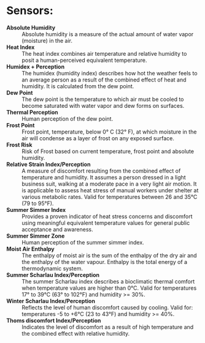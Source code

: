 # Sensors:

<dl>
  <dt><strong>Absolute Humidity</strong></dt>
  <dd>
    Absolute humidity is a measure of the actual amount of water vapor
      (moisture) in the air.
  </dd>
  <dt><strong>Heat Index</strong></dt>
  <dd>
    The heat index combines air temperature and relative humidity to posit a
    human-perceived equivalent temperature.
  </dd>
  <dt><strong>Humidex + Perception</strong></dt>
  <dd>
    The humidex (humidity index) describes how hot the weather feels to an average person as a result of the combined effect of heat and humidity. It is calculated from the dew point.
  </dd>
  <dt><strong>Dew Point</strong></dt>
  <dd>
    The dew point is the temperature to which air must be cooled to become
    saturated with water vapor and dew forms on surfaces.
  </dd>
  <dt><strong>Thermal Perception</strong></dt>
  <dd>
    Human perception of the dew point.
  </dd>
  <dt><strong>Frost Point</strong></dt>
  <dd>
    Frost point, temperature, below 0° C (32° F), at which moisture in the air 
    will condense as a layer of frost on any exposed surface.
  </dd>
  <dt><strong>Frost Risk</strong></dt>
  <dd>
    Risk of Frost based on current temperature, frost point and absolute humidity.
  </dd>
  <dt><strong>Relative Strain Index/Perception</strong></dt>
  <dd>
    A measure of discomfort resulting from the combined effect of temperature and humidity. It assumes a person dressed in a light business suit, walking at a moderate pace in a very light air motion. It is applicable to assess heat stress of manual workers under shelter at various metabolic rates. Valid for temperatures between 26 and 35°C (79 to 95°F).
  </dd>
  <dt><strong>Summer Simmer Index</strong></dt>
  <dd>
    Provides a proven indicator of heat stress concerns and discomfort using meaningful equivalent temperature values for general public acceptance and awareness.
  </dd>
  <dt><strong>Summer Simmer Zone</strong></dt>
  <dd>
    Human perception of the summer simmer index.
  </dd>
  <dt><strong>Moist Air Enthalpy</strong></dt>
  <dd>
    The enthalpy of moist air is the sum of the enthalpy of the dry air and the enthalpy of the water vapour. Enthalpy is the total energy of a thermodynamic system.
  </dd>
  <dt><strong>Summer Scharlau Index/Perception</strong></dt>
  <dd>
    The summer Scharlau index describes a bioclimatic thermal comfort when temperature values are higher than 0°C. Valid for temperatures 17° to 39°C (63° to 102°F) and humidity >= 30%.
  </dd>
  <dt><strong>Winter Scharlau Index/Perception</strong></dt>
  <dd>
    Reflects the level of human discomfort caused by cooling. Valid for: temperatures -5 to +6°C (23 to 43°F) and humidity >= 40%.
  </dd>
  <dt><strong>Thoms discomfort Index/Perception</strong></dt>
  <dd>
    Indicates the level of discomfort as a result of high temperature and the combined effect with relative humidity.
  </dd>
</dl>
